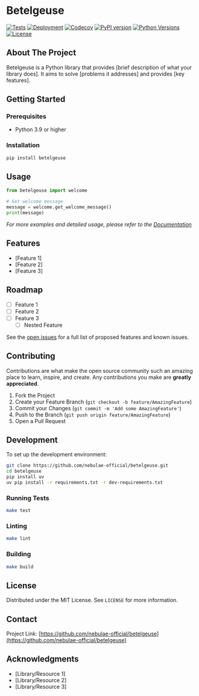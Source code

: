 # Betelgeuse

<!-- BADGES -->
[![Tests](https://github.com/nebulae-official/betelgeuse/actions/workflows/test.yml/badge.svg)](https://github.com/nebulae-official/betelgeuse/actions/workflows/test.yml)
[![Deployment](https://github.com/nebulae-official/betelgeuse/actions/workflows/deploy.yml/badge.svg)](https://github.com/nebulae-official/betelgeuse/actions/workflows/deploy.yml)
[![Codecov](https://codecov.io/gh/nebulae-official/betelgeuse/branch/main/graph/badge.svg)](https://codecov.io/gh/nebulae-official/betelgeuse)
[![PyPI version](https://badge.fury.io/py/betelgeuse.svg)](https://badge.fury.io/py/betelgeuse)
[![Python Versions](https://img.shields.io/pypi/pyversions/betelgeuse.svg)](https://pypi.org/project/betelgeuse/)
[![License](https://img.shields.io/github/license/nebulae-official/betelgeuse.svg)](https://github.com/nebulae-official/betelgeuse/blob/main/LICENSE)

<!-- PROJECT DESCRIPTION -->
## About The Project

Betelgeuse is a Python library that provides [brief description of what your library does]. It aims to solve [problems it addresses] and provides [key features].

<!-- GETTING STARTED -->
## Getting Started

### Prerequisites

* Python 3.9 or higher

### Installation

```bash
pip install betelgeuse
```

<!-- USAGE EXAMPLES -->
## Usage

```python
from betelgeuse import welcome

# Get welcome message
message = welcome.get_welcome_message()
print(message)
```

_For more examples and detailed usage, please refer to the [Documentation](https://betelgeuse.readthedocs.io/)_

<!-- FEATURES -->
## Features

- [Feature 1]
- [Feature 2]
- [Feature 3]

<!-- ROADMAP -->
## Roadmap

- [ ] Feature 1
- [ ] Feature 2
- [ ] Feature 3
    - [ ] Nested Feature

See the [open issues](https://github.com/nebulae-official/betelgeuse/issues) for a full list of proposed features and known issues.

<!-- CONTRIBUTING -->
## Contributing

Contributions are what make the open source community such an amazing place to learn, inspire, and create. Any contributions you make are **greatly appreciated**.

1. Fork the Project
2. Create your Feature Branch (`git checkout -b feature/AmazingFeature`)
3. Commit your Changes (`git commit -m 'Add some AmazingFeature'`)
4. Push to the Branch (`git push origin feature/AmazingFeature`)
5. Open a Pull Request

<!-- DEVELOPMENT -->
## Development

To set up the development environment:

```bash
git clone https://github.com/nebulae-official/betelgeuse.git
cd betelgeuse
pip install uv
uv pip install -r requirements.txt -r dev-requirements.txt
```

### Running Tests

```bash
make test
```

### Linting

```bash
make lint
```

### Building

```bash
make build
```

<!-- LICENSE -->
## License

Distributed under the MIT License. See `LICENSE` for more information.

<!-- CONTACT -->
## Contact

Project Link: [https://github.com/nebulae-official/betelgeuse](https://github.com/nebulae-official/betelgeuse)

<!-- ACKNOWLEDGMENTS -->
## Acknowledgments

* [Library/Resource 1]
* [Library/Resource 2]
* [Library/Resource 3]

